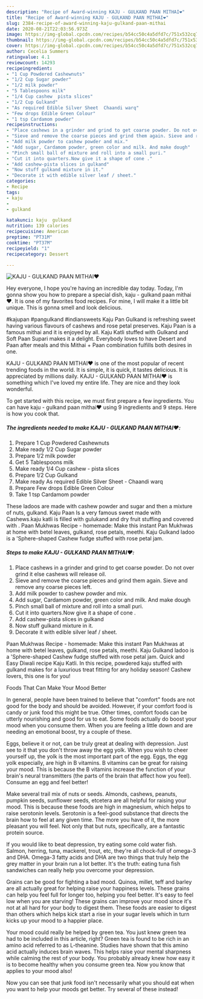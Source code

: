 ```yaml
---
description: "Recipe of Award-winning KAJU - GULKAND PAAN MITHAI❤️"
title: "Recipe of Award-winning KAJU - GULKAND PAAN MITHAI❤️"
slug: 2384-recipe-of-award-winning-kaju-gulkand-paan-mithai
date: 2020-08-21T22:03:56.973Z
image: https://img-global.cpcdn.com/recipes/b54cc50c4a5dfd7c/751x532cq70/kaju-gulkand-paan-mithai❤️-recipe-main-photo.jpg
thumbnail: https://img-global.cpcdn.com/recipes/b54cc50c4a5dfd7c/751x532cq70/kaju-gulkand-paan-mithai❤️-recipe-main-photo.jpg
cover: https://img-global.cpcdn.com/recipes/b54cc50c4a5dfd7c/751x532cq70/kaju-gulkand-paan-mithai❤️-recipe-main-photo.jpg
author: Cecelia Summers
ratingvalue: 4.1
reviewcount: 14293
recipeingredient:
- "1 Cup Powdered Cashewnuts"
- "1/2 Cup Sugar powder"
- "1/2 milk powder"
- "5 Tablespoons milk"
- "1/4 Cup cashew  pista slices"
- "1/2 Cup Gulkand"
- "As required Edible Silver Sheet  Chaandi warq"
- "Few drops Edible Green Colour"
- "1 tsp Cardamom powder"
recipeinstructions:
- "Place cashews in a grinder and grind to get coarse powder. Do not over grind it else cashews will release oil."
- "Sieve and remove the coarse pieces and grind them again. Sieve and remove any coarse pieces left."
- "Add milk powder to cashew powder and mix."
- "Add sugar, Cardamom powder, green color and milk. And make dough"
- "Pinch small ball of mixture and roll into a small puri."
- "Cut it into quarters.Now give it a shape of cone ."
- "Add cashew-pista slices in gulkand"
- "Now stuff gulkand mixture in it."
- "Decorate it with edible silver leaf / sheet."
categories:
- Recipe
tags:
- kaju
- 
- gulkand

katakunci: kaju  gulkand 
nutrition: 139 calories
recipecuisine: American
preptime: "PT31M"
cooktime: "PT37M"
recipeyield: "1"
recipecategory: Dessert

---
```



![KAJU - GULKAND PAAN MITHAI❤️](https://img-global.cpcdn.com/recipes/b54cc50c4a5dfd7c/751x532cq70/kaju-gulkand-paan-mithai❤️-recipe-main-photo.jpg)

Hey everyone, I hope you're having an incredible day today. Today, I'm gonna show you how to prepare a special dish, kaju - gulkand paan mithai❤️. It is one of my favorites food recipes. For mine, I will make it a little bit unique. This is gonna smell and look delicious.

#kajupan #pangulkand #indiansweets Kaju Pan Gulkand is refreshing sweet having various flavours of cashews and rose petal preserves. Kaju Paan is a famous mithai and it is enjoyed by all. Kaju Katli stuffed with Gulkand and Soft Paan Supari makes it a delight. Everybody loves to have Desert and Paan after meals and this Mithai + Paan combination fulfills both desires in one.

KAJU - GULKAND PAAN MITHAI❤️ is one of the most popular of recent trending foods in the world. It is simple, it is quick, it tastes delicious. It is appreciated by millions daily. KAJU - GULKAND PAAN MITHAI❤️ is something which I've loved my entire life. They are nice and they look wonderful.


To get started with this recipe, we must first prepare a few ingredients. You can have kaju - gulkand paan mithai❤️ using 9 ingredients and 9 steps. Here is how you cook that.

<!--inarticleads1-->

##### The ingredients needed to make KAJU - GULKAND PAAN MITHAI❤️:

1. Prepare 1 Cup Powdered Cashewnuts
1. Make ready 1/2 Cup Sugar powder
1. Prepare 1/2 milk powder
1. Get 5 Tablespoons milk
1. Make ready 1/4 Cup cashew - pista slices
1. Prepare 1/2 Cup Gulkand
1. Make ready As required Edible Silver Sheet - Chaandi warq
1. Prepare Few drops Edible Green Colour
1. Take 1 tsp Cardamom powder


These ladoos are made with cashew powder and sugar and then a mixture of nuts, gulkand. Kaju Paan Is a very famous sweet made with Cashews.kaju katli is filled with gulukand and dry fruit stuffing and covered with . Paan Mukhwas Recipe - homemade: Make this instant Pan Mukhwas at home with betel leaves, gulkand, rose petals, meethi. Kaju Gulkand ladoo is a &#39;Sphere-shaped Cashew fudge stuffed with rose petal jam. 

<!--inarticleads2-->

##### Steps to make KAJU - GULKAND PAAN MITHAI❤️:

1. Place cashews in a grinder and grind to get coarse powder. Do not over grind it else cashews will release oil.
1. Sieve and remove the coarse pieces and grind them again. Sieve and remove any coarse pieces left.
1. Add milk powder to cashew powder and mix.
1. Add sugar, Cardamom powder, green color and milk. And make dough
1. Pinch small ball of mixture and roll into a small puri.
1. Cut it into quarters.Now give it a shape of cone .
1. Add cashew-pista slices in gulkand
1. Now stuff gulkand mixture in it.
1. Decorate it with edible silver leaf / sheet.


Paan Mukhwas Recipe - homemade: Make this instant Pan Mukhwas at home with betel leaves, gulkand, rose petals, meethi. Kaju Gulkand ladoo is a &#39;Sphere-shaped Cashew fudge stuffed with rose petal jam. Quick and Easy Diwali recipe Kaju Katli. In this recipe, powdered kaju stuffed with gulkand makes for a luxurious treat fitting for any holiday season! Cashew lovers, this one is for you! 

Foods That Can Make Your Mood Better


In general, people have been trained to believe that "comfort" foods are not good for the body and should be avoided. However, if your comfort food is candy or junk food this might be true. Other times, comfort foods can be utterly nourishing and good for us to eat. Some foods actually do boost your mood when you consume them. When you are feeling a little down and are needing an emotional boost, try a couple of these.

Eggs, believe it or not, can be truly great at dealing with depression. Just see to it that you don't throw away the egg yolk. When you wish to cheer yourself up, the yolk is the most important part of the egg. Eggs, the egg yolk especially, are high in B vitamins. B vitamins can be great for raising your mood. This is because the B vitamins increase the function of your brain's neural transmitters (the parts of the brain that affect how you feel). Consume an egg and feel better!

Make several trail mix of nuts or seeds. Almonds, cashews, peanuts, pumpkin seeds, sunflower seeds, etcetera are all helpful for raising your mood. This is because these foods are high in magnesium, which helps to raise serotonin levels. Serotonin is a feel-good substance that directs the brain how to feel at any given time. The more you have of it, the more pleasant you will feel. Not only that but nuts, specifically, are a fantastic protein source.

If you would like to beat depression, try eating some cold water fish. Salmon, herring, tuna, mackerel, trout, etc, they're all chock-full of omega-3 and DHA. Omega-3 fatty acids and DHA are two things that truly help the grey matter in your brain run a lot better. It's the truth: eating tuna fish sandwiches can really help you overcome your depression. 

Grains can be good for fighting a bad mood. Quinoa, millet, teff and barley are all actually great for helping raise your happiness levels. These grains can help you feel full for longer too, helping you feel better. It's easy to feel low when you are starving! These grains can improve your mood since it's not at all hard for your body to digest them. These foods are easier to digest than others which helps kick start a rise in your sugar levels which in turn kicks up your mood to a happier place.

Your mood could really be helped by green tea. You just knew green tea had to be included in this article, right? Green tea is found to be rich in an amino acid referred to as L-theanine. Studies have shown that this amino acid actually induces brain waves. This helps raise your mental sharpness while calming the rest of your body. You probably already knew how easy it is to become healthy when you consume green tea. Now you know that applies to your mood also!

Now you can see that junk food isn't necessarily what you should eat when you want to help your moods get better. Try several of these instead!

